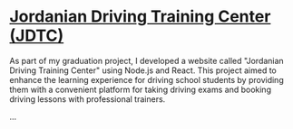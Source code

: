 # [Jordanian Driving Training Center (JDTC)](#jordanian-driving-training-center-jdtc)

As part of my graduation project, I developed a website called "Jordanian Driving Training Center" using Node.js and React. This project aimed to enhance the learning experience for driving school students by providing them with a convenient platform for taking driving exams and booking driving lessons with professional trainers.

...

